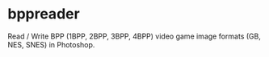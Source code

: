 bppreader
=========

Read / Write BPP (1BPP, 2BPP, 3BPP, 4BPP) video game image formats (GB, NES, SNES) in Photoshop.
